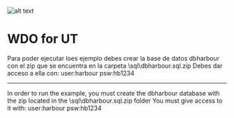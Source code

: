 ﻿![alt text](https://i.postimg.cc/X7cfv1MS/logo.jpg)

WDO for UT
==========

Para poder ejecutar loes ejemplo debes crear la base de datos dbharbour con el
zip que se encuentra en la carpeta \sql\dbharbour.sql.zip 
Debes dar acceso a ella con:
user:harbour
psw:hb1234 

--------------------------------------------------------------------------------

In order to run the example, you must create the dbharbour database with the
zip located in the \sql\dbharbour.sql.zip folder
You must give access to it with:
user:harbour
psw:hb1234